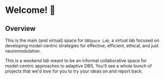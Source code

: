 # Welcome! 👋

## Overview
This is the main (and virtual) space for ```DBSpace Lab```, a virtual lab focused on developing model-centric strategies for effective, efficient, ethical, and just neuromodulation.

This is a *weekend lab* meant to be an informal collaborative space for model-centric approaches to adaptive DBS.
You'll see a whole bunch of projects that we'd *love* for you to try your ideas on and report back.
